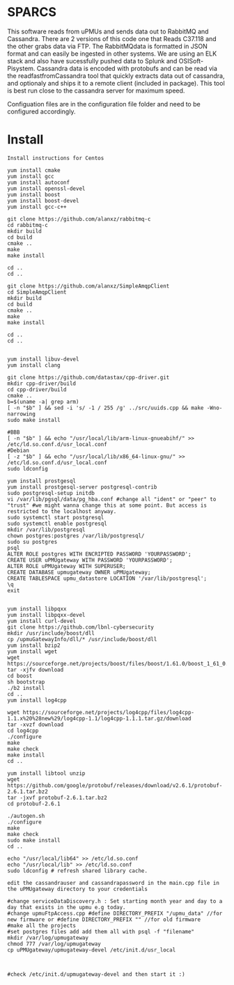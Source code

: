 
# SPARCS
This software reads from uPMUs and sends data out to RabbitMQ and Cassandra. There are 2 versions of this code one that Reads C37.118 and the other grabs data via FTP. The RabbitMQdata is formatted in JSON format and can easily be ingested in other systems. We are using an ELK stack and also have sucessfully pushed data to Splunk and OSISoft-Pisystem. Cassandra data is encoded with protobufs and can be read via the readfastfromCassandra tool that quickly extracts data out of cassandra, and optionaly and ships it to a remote client (included in package). This tool is best run close to the cassandra server for maximum speed.

Configuation files are in the configuration file folder and need to be configured accordingly.



# Install
```
Install instructions for Centos

yum install cmake
yum install gcc
yum install autoconf
yum install openssl-devel
yum install boost
yum install boost-devel
yum install gcc-c++

git clone https://github.com/alanxz/rabbitmq-c
cd rabbitmq-c
mkdir build
cd build
cmake ..
make
make install

cd ..
cd ..

git clone https://github.com/alanxz/SimpleAmqpClient
cd SimpleAmqpClient
mkdir build
cd build
cmake ..
make
make install

cd ..
cd ..


yum install libuv-devel
yum install clang

git clone https://github.com/datastax/cpp-driver.git
mkdir cpp-driver/build
cd cpp-driver/build
cmake ..
b=$(uname -a| grep arm)
[ -n "$b" ] && sed -i 's/ -1 / 255 /g' ../src/uuids.cpp && make -Wno-narrowing
sudo make install

#BBB
[ -n "$b" ] && echo "/usr/local/lib/arm-linux-gnueabihf/" >> /etc/ld.so.conf.d/usr_local.conf
#Debian
[ -z "$b" ] && echo "/usr/local/lib/x86_64-linux-gnu/" >> /etc/ld.so.conf.d/usr_local.conf
sudo ldconfig

yum install prostgesql
yum install prostgesql-server postgresql-contrib
sudo postgresql-setup initdb
vi /var/lib/pgsql/data/pg_hba.conf #change all "ident" or "peer" to "trust" #we might wanna change this at some point. But access is restricted to the localhost anyway.
sudo systemctl start postgresql
sudo systemctl enable postgresql
mkdir /var/lib/postgresql
chown postgres:postgres /var/lib/postgresql/
sudo su postgres
psql
ALTER ROLE postgres WITH ENCRIPTED PASSWORD 'YOURPASSWORD';
CREATE USER uPMUgateway WITH PASSWORD 'YOURPASSWORD';
ALTER ROLE uPMUgateway WITH SUPERUSER;
CREATE DATABASE upmugateway OWNER uPMUgateway;
CREATE TABLESPACE upmu_datastore LOCATION '/var/lib/postgresql';
\q
exit


yum install libpqxx
yum install libpqxx-devel
yum install curl-devel
git clone https://github.com/lbnl-cybersecurity
mkdir /usr/include/boost/dll
cp /upmuGatewayInfo/dll/* /usr/include/boost/dll
yum install bzip2
yum install wget
wget https://sourceforge.net/projects/boost/files/boost/1.61.0/boost_1_61_0.tar.bz2/download
tar -xjfv download
cd boost
sh bootstrap
./b2 install
cd ..
yum install log4cpp

wget https://sourceforge.net/projects/log4cpp/files/log4cpp-1.1.x%20%28new%29/log4cpp-1.1/log4cpp-1.1.1.tar.gz/download
tar -xvzf download
cd log4cpp
./configure
make
make check
make install
cd ..

yum install libtool unzip
wget https://github.com/google/protobuf/releases/download/v2.6.1/protobuf-2.6.1.tar.bz2
tar -jxvf protobuf-2.6.1.tar.bz2
cd protobuf-2.6.1

./autogen.sh
./configure
make
make check
sudo make install
cd ..

echo "/usr/local/lib64" >> /etc/ld.so.conf 
echo "/usr/local/lib" >> /etc/ld.so.conf 
sudo ldconfig # refresh shared library cache.

edit the cassandrauser and cassandrapassword in the main.cpp file in the uPMUgateway directory to your credentials

#change serviceDataDiscovery.h : Set starting month year and day to a day that exists in the upmu e.g today.
#change upmuFtpAccess.cpp #define DIRECTORY_PREFIX "/upmu_data" //for new firmware or #define DIRECTORY_PREFIX "" //for old firmware
#make all the projects
#set postgres files add add them all with psql -f "filename"
mkdir /var/log/upmugateway
chmod 777 /var/log/upmugateway
cp uPMUgateway/upmugateway-devel /etc/init.d/usr_local



#check /etc/init.d/upmugateway-devel and then start it :)

```
